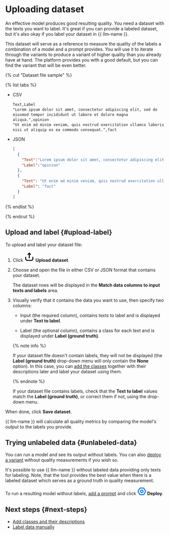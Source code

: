 # Uploading dataset

An effective model produces good resulting quality. You need a dataset with the texts you want to label. It's great if you can provide a labeled dataset, but it's also okay if you label your dataset in {{ llm-name }}.

This dataset will serve as a reference to measure the quality of the labels a combination of a model and a prompt provides. You will use it to iterate through the variants to produce a variant of higher quality than you already have at hand. The platform provides you with a good default, but you can find the variant that will be even better.

{% cut "Dataset file sample" %}

{% list tabs %}

- CSV

  ```plaintext
  Text,Label
  "Lorem ipsum dolor sit amet, consectetur adipiscing elit, sed do eiusmod tempor incididunt ut labore et dolore magna aliqua.",opinion
  "Ut enim ad minim veniam, quis nostrud exercitation ullamco laboris nisi ut aliquip ex ea commodo consequat.",fact
  ```

- JSON

  ```json
  [
    {
      "Text":"Lorem ipsum dolor sit amet, consectetur adipiscing elit, sed do eiusmod tempor incididunt ut labore et dolore magna aliqua.",
      "Label":"opinion"
    },
    {
      "Text": "Ut enim ad minim veniam, quis nostrud exercitation ullamco laboris nisi ut aliquip ex ea commodo consequat.",
      "Label": "fact"
    }
  ]
  ```

{% endlist %}

{% endcut %}

## Upload and label {#upload-label}

To upload and label your dataset file:

1. Click **![Upload dataset](_images/upload-dataset.svg) Upload dataset**.

1. Choose and open the file in either CSV or JSON format that contains your dataset.

    The dataset rows will be displayed in the **Match data columns to input texts and labels** area.

1. Visually verify that it contains the data you want to use, then specify two columns:

    - Input (the required column), contains texts to label and is displayed under **Text to label**.

    - Label (the optional column), contains a class for each text and is displayed under **Label (ground truth)**.

    {% note info %}

    If your dataset file doesn't contain labels, they will not be displayed (the **Label (ground truth)** drop-down menu will only contain the **None** option). In this case, you can [add the classes](classes.md) together with their descriptions later and label your dataset using them.

    {% endnote %}

    If your dataset file contains labels, check that the **Text to label** values match the **Label (ground truth)**, or correct them if not, using the drop-down menu.

When done, click **Save dataset**.

{{ llm-name }} will calculate all quality metrics by comparing the model's output to the labels you provide.

## Trying unlabeled data {#unlabeled-data}

You can run a model and see its output without labels. You can also [deploy a variant](deploy.md) without quality measurements if you wish so.

It's possible to use {{ llm-name }} without labeled data providing only texts for labeling. Note, that the tool provides the best value when there is a labeled dataset which serves as a ground truth in quality measurement.

To run a resulting model without labels, [add a prompt](prompt.md) and click **![Deploy](_images/deploy.svg) Deploy**.

## Next steps {#next-steps}

- [Add classes and their descriptions](classes.md)
- [Label data manually](label.md)